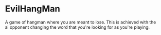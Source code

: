 # EvilHangMan
A game of hangman where you are meant to lose.
This is achieved with the ai opponent changing the word that you're looking for as you're playing. 
